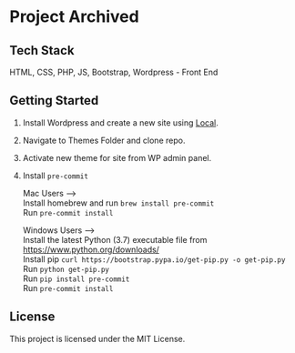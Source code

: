 # Project Archived 


## Tech Stack
HTML, CSS, PHP, JS, Bootstrap, Wordpress - Front End

## Getting Started
1. Install Wordpress and create a new site using [Local](https://local.getflywheel.com/).
2. Navigate to Themes Folder and clone repo.
3. Activate new theme for site from WP admin panel.
4. Install `pre-commit`

   Mac Users -->\
   Install homebrew and run `brew install pre-commit`\
   Run `pre-commit install`

   Windows Users -->\
   Install the latest Python (3.7) executable file from <https://www.python.org/downloads/>\
   Install pip `curl https://bootstrap.pypa.io/get-pip.py -o get-pip.py`\
   Run `python get-pip.py`\
   Run `pip install pre-commit`\
   Run `pre-commit install`

## License
This project is licensed under the MIT License.
